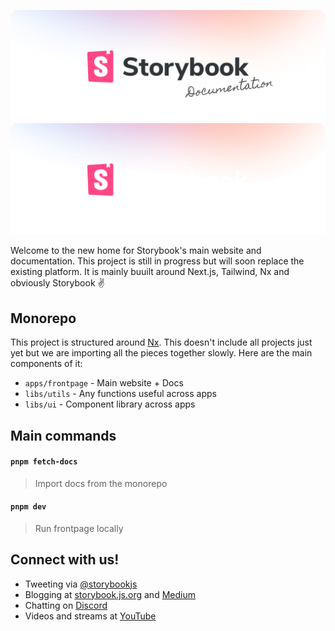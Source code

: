 ![Storybook Web Light](github-light.png#gh-light-mode-only)
![Storybook Web Dark](github-dark.png#gh-dark-mode-only)

Welcome to the new home for Storybook's main website and documentation. This project is still in progress but will soon replace the existing platform. It is mainly buuilt around Next.js, Tailwind, Nx and obviously Storybook ✌️

## Monorepo
This project is structured around [Nx](https://nx.dev). This doesn't include all projects just yet but we are importing all the pieces together slowly. Here are the main components of it:
- `apps/frontpage` - Main website + Docs
- `libs/utils` - Any functions useful across apps
- `libs/ui` - Component library across apps

## Main commands

#### `pnpm fetch-docs`

> Import docs from the monorepo

#### `pnpm dev`

> Run frontpage locally

## Connect with us!

- Tweeting via [@storybookjs](https://twitter.com/storybookjs)
- Blogging at [storybook.js.org](https://storybook.js.org/blog/) and [Medium](https://medium.com/storybookjs)
- Chatting on [Discord](https://discord.gg/storybook)
- Videos and streams at [YouTube](https://www.youtube.com/channel/UCr7Quur3eIyA_oe8FNYexfg)
